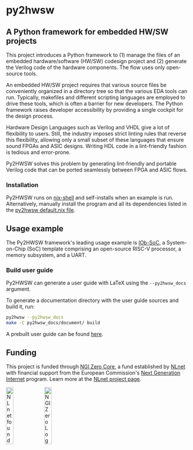 <!--
SPDX-FileCopyrightText: 2024 IObundle

SPDX-License-Identifier: MIT
-->

# py2hwsw

## A Python framework for embedded HW/SW projects

This project introduces a Python framework to (1) manage the
files of an embedded hardware/software (HW/SW) codesign project and (2) generate
the Verilog code of the hardware components. The flow uses only open-source tools.

An embedded HW/SW project requires that various source files be conveniently
organized in a directory tree so that the various EDA tools can run. Typically, 
makefiles and different scripting languages are employed to drive these tools,
which is often a barrier for new developers. The Python framework raises
developer accessibility by providing a single cockpit for the design
process.

Hardware Design Languages such as Verilog and VHDL give a lot of flexibility to
users. Still, the industry imposes strict linting rules that reverse this flexibility,
allowing only a small subset of these languages that ensure sound FPGAs and ASIC designs.
Writing HDL code in a  lint-friendly fashion is tedious and error-prone.

Py2HWSW solves this problem by generating lint-friendly and portable Verilog code that can 
be ported seamlessly between FPGA and ASIC flows.

### Installation

Py2HWSW runs on [nix-shell](https://nixos.org/download.html#nix-install-linux)
and self-installs when an example is run. Alternatively, manually install
the program and all its dependencies listed in the [py2hwsw default.nix
file](https://github.com/IObundle/py2hwsw/blob/main/py2hwsw/lib/default.nix).


## Usage example

The Py2HWSW framework's leading usage example is
[IOb-SoC](https://github.com/IObundle/iob-soc), a System-on-Chip (SoC) template
comprising an open-source RISC-V processor, a memory subsystem, and a UART.

### Build user guide

Py2HWSW can generate a user guide with LaTeX using the `--py2hwsw_docs` argument.

To generate a documentation directory with the user guide sources and build it, run:
```bash
py2hwsw --py2hwsw_docs
make -C py2hwsw_docs/document/ build
```

A prebuilt user guide can be found [here](py2hwsw/py2hwsw_document/document/ug.pdf).

## Funding

This project is funded through [NGI Zero Core](https://nlnet.nl/core), a fund established by [NLnet](https://nlnet.nl) with financial support from the European Commission's [Next Generation Internet](https://ngi.eu) program. Learn more at the [NLnet project page](https://nlnet.nl/project/Py2HWSW).

[<img src="https://nlnet.nl/logo/banner.png" alt="NLnet foundation logo" width="20%" />](https://nlnet.nl)
[<img src="https://nlnet.nl/image/logos/NGI0_tag.svg" alt="NGI Zero Logo" width="20%" />](https://nlnet.nl/core)

